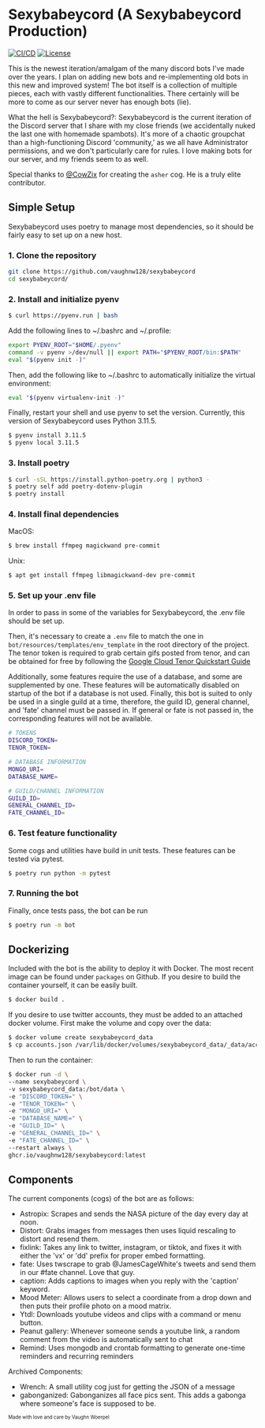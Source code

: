 # Sexybabeycord (A Sexybabeycord Production)

[![CI/CD](https://github.com/vaughnw128/sexybabeycord/actions/workflows/main.yml/badge.svg)](https://github.com/vaughnw128/sexybabeycord/actions/workflows/main.yml)
[![License](https://img.shields.io/badge/license-MIT-green)](LICENSE)

This is the newest iteration/amalgam of the many discord bots I've made over the years.
I plan on adding new bots and re-implementing old bots in this new and improved system!
The bot itself is a collection of multiple pieces, each with vastly
different functionalities. There certainly will be more to come as our
server never has enough bots (lie).

What the hell is Sexybabeycord?: Sexybabeycord is the current iteration of the Discord server that I share
with my close friends (we accidentally nuked the last one with homemade spambots). It's more of a
chaotic groupchat than a high-functioning Discord 'community,' as we all have Administrator
permissions, and we don't particularly care for rules. I love making bots for our server, and my
friends seem to as well.

Special thanks to [@CowZix](https://github.com/CowZix) for creating the `asher` cog. He is a truly elite contributor.

## Simple Setup

Sexybabeycord uses poetry to manage most dependencies, so it should be fairly easy to set up on a new host.

### 1. Clone the repository
```bash
git clone https://github.com/vaughnw128/sexybabeycord
cd sexybabeycord/
```

### 2. Install and initialize pyenv

```bash
$ curl https://pyenv.run | bash
```

Add the following lines to ~/.bashrc and ~/.profile:
```bash
export PYENV_ROOT="$HOME/.pyenv"
command -v pyenv >/dev/null || export PATH="$PYENV_ROOT/bin:$PATH"
eval "$(pyenv init -)"
```

Then, add the following like to ~/.bashrc to automatically initialize the virtual environment:
```bash
eval "$(pyenv virtualenv-init -)"
```

Finally, restart your shell and use pyenv to set the version. Currently, this version of Sexybabeycord uses Python 3.11.5.
```bash
$ pyenv install 3.11.5
$ pyenv local 3.11.5
```

### 3. Install poetry
```bash
$ curl -sSL https://install.python-poetry.org | python3 -
$ poetry self add poetry-dotenv-plugin
$ poetry install
```

### 4. Install final dependencies

MacOS:
```bash
$ brew install ffmpeg magickwand pre-commit
```

Unix:
```bash
$ apt get install ffmpeg libmagickwand-dev pre-commit
```

### 5. Set up your .env file
In order to pass in some of the variables for Sexybabeycord, the .env file should be set up.

Then, it's necessary to create a `.env` file to match the one in `bot/resources/templates/env_template` in the root directory of the project. The tenor token is required to grab certain gifs posted from tenor, and can be obtained for free by following the [Google Cloud Tenor Quickstart Guide](https://developers.google.com/tenor/guides/quickstart)

Additionally, some features require the use of a database, and some are supplemented by one. These features will be automatically disabled on startup of the bot if a database is not used. Finally, this bot is suited to only be used in a single guild at a time, therefore, the guild ID, general channel, and 'fate' channel must be passed in. If general or fate is not passed in, the corresponding features will not be available.

```bash
# TOKENS
DISCORD_TOKEN=
TENOR_TOKEN=

# DATABASE INFORMATION
MONGO_URI=
DATABASE_NAME=

# GUILD/CHANNEL INFORMATION
GUILD_ID=
GENERAL_CHANNEL_ID=
FATE_CHANNEL_ID=
```

### 6. Test feature functionality

Some cogs and utilities have build in unit tests. These features can be tested via pytest.

```bash
$ poetry run python -m pytest
```

### 7. Running the bot

Finally, once tests pass, the bot can be run

```bash
$ poetry run -m bot
```

## Dockerizing

Included with the bot is the ability to deploy it with Docker. The most recent image can be found under `packages` on Github. If you desire to build the container yourself, it can be easily built.

```bash
$ docker build .
```

If you desire to use twitter accounts, they must be added to an attached docker volume. First make the volume and copy over the data:

```bash
$ docker volume create sexybabeycord_data
$ cp accounts.json /var/lib/docker/volumes/sexybabeycord_data/_data/accounts.json
```

Then to run the container:
```bash
$ docker run -d \
--name sexybabeycord \
-v sexybabeycord_data:/bot/data \
-e "DISCORD_TOKEN=" \
-e "TENOR_TOKEN=" \
-e "MONGO_URI=" \
-e "DATABASE_NAME=" \
-e "GUILD_ID=" \
-e "GENERAL_CHANNEL_ID=" \
-e "FATE_CHANNEL_ID=" \
--restart always \
ghcr.io/vaughnw128/sexybabeycord:latest
```

## Components

The current components (cogs) of the bot are as follows:
- Astropix: Scrapes and sends the NASA picture of the day every day at noon.
- Distort: Grabs images from messages then uses liquid rescaling to distort and resend them.
- fixlink: Takes any link to twitter, instagram, or tiktok, and fixes it with either the 'vx' or 'dd' prefix for proper embed formatting.
- fate: Uses twscrape to grab @JamesCageWhite's tweets and send them in our #fate channel. Love that guy.
- caption: Adds captions to images when you reply with the 'caption' keyword.
- Mood Meter: Allows users to select a coordinate from a drop down and then puts their profile photo on a mood matrix.
- Ytdl: Downloads youtube videos and clips with a command or menu button.
- Peanut gallery: Whenever someone sends a youtube link, a random comment from the video is automatically sent to chat
- Remind: Uses mongodb and crontab formatting to generate one-time reminders and recurring reminders


Archived Components:
- Wrench: A small utility cog just for getting the JSON of a message
- gabonganized: Gabonganizes all face pics sent. This adds a gabonga where someone's face is supposed to be.


<sub><sup>Made with love and care by Vaughn Woerpel</sub></sup>
